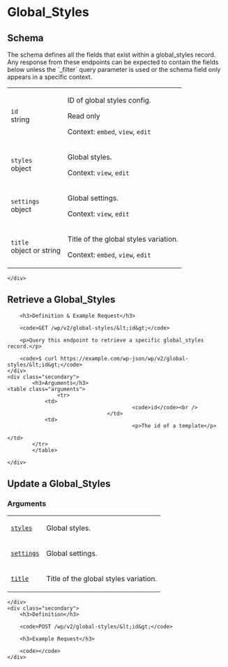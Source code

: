 ---
---

# Global_Styles

<section class="route">
	<div class="primary">
		<h2>Schema</h2>
<p>The schema defines all the fields that exist within a global_styles record. Any response from these endpoints can be expected to contain the fields below unless the `_filter` query parameter is used or the schema field only appears in a specific context.</p>
<table class="attributes">
			<tr id="schema-id">
			<td>
				<code>id</code><br />
				<span class="type">
					string				</span>
			</td>
			<td>
				<p>ID of global styles config.</p>
									<p class="read-only">Read only</p>
								<p class="context">Context: <code>embed</code>, <code>view</code>, <code>edit</code></p>
							</td>
		</tr>
			<tr id="schema-styles">
			<td>
				<code>styles</code><br />
				<span class="type">
					object				</span>
			</td>
			<td>
				<p>Global styles.</p>
								<p class="context">Context: <code>view</code>, <code>edit</code></p>
							</td>
		</tr>
			<tr id="schema-settings">
			<td>
				<code>settings</code><br />
				<span class="type">
					object				</span>
			</td>
			<td>
				<p>Global settings.</p>
								<p class="context">Context: <code>view</code>, <code>edit</code></p>
							</td>
		</tr>
			<tr id="schema-title">
			<td>
				<code>title</code><br />
				<span class="type">
					object or string				</span>
			</td>
			<td>
				<p>Title of the global styles variation.</p>
								<p class="context">Context: <code>embed</code>, <code>view</code>, <code>edit</code></p>
							</td>
		</tr>
	</table>

	</div>
</section>

<div><section class="route">
	<div class="primary">
		<h2>Retrieve a Global_Styles</h2>

		<h3>Definition & Example Request</h3>

		<code>GET /wp/v2/global-styles/&lt;id&gt;</code>

		<p>Query this endpoint to retrieve a specific global_styles record.</p>

		<code>$ curl https://example.com/wp-json/wp/v2/global-styles/&lt;id&gt;</code>
	</div>
	<div class="secondary">
			<h3>Arguments</h3>
	<table class="arguments">
					<tr>
				<td>
											<code>id</code><br />
									</td>
				<td>
											<p>The id of a template</p>
																								</td>
			</tr>
			</table>

	</div>
</section>
<section class="route">
	<div class="primary">
		<h2>Update a Global_Styles</h2>
			<h3>Arguments</h3>
	<table class="arguments">
					<tr>
				<td>
											<code><a href="#schema-styles">styles</a></code><br />
									</td>
				<td>
											<p>Global styles.</p>
																								</td>
			</tr>
					<tr>
				<td>
											<code><a href="#schema-settings">settings</a></code><br />
									</td>
				<td>
											<p>Global settings.</p>
																								</td>
			</tr>
					<tr>
				<td>
											<code><a href="#schema-title">title</a></code><br />
									</td>
				<td>
											<p>Title of the global styles variation.</p>
																								</td>
			</tr>
			</table>

	</div>
	<div class="secondary">
		<h3>Definition</h3>

		<code>POST /wp/v2/global-styles/&lt;id&gt;</code>

		<h3>Example Request</h3>

		<code></code>
	</div>
</section>
</div>
